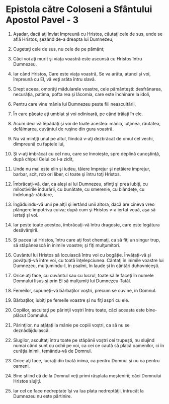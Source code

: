 # Epistola c&#259;tre Coloseni a Sf&#226;ntului Apostol Pavel - 3

1. Aşadar, dacă aţi înviat împreună cu Hristos, căutaţi cele de sus, unde se află Hristos, şezând de-a dreapta lui Dumnezeu; 

2. Cugetaţi cele de sus, nu cele de pe pământ; 

3. Căci voi aţi murit şi viaţa voastră este ascunsă cu Hristos întru Dumnezeu. 

4. Iar când Hristos, Care este viaţa voastră, Se va arăta, atunci şi voi, împreună cu El, vă veţi arăta întru slavă. 

5. Drept aceea, omorâţi mădularele voastre, cele pământeşti: desfrânarea, necurăţia, patima, pofta rea şi lăcomia, care este închinare la idoli, 

6. Pentru care vine mânia lui Dumnezeu peste fiii neascultării, 

7. În care păcate aţi umblat şi voi odinioară, pe când trăiaţi în ele. 

8. Acum deci vă lepădaţi şi voi de toate acestea: mânia, iuţimea, răutatea, defăimarea, cuvântul de ruşine din gura voastră. 

9. Nu vă minţiţi unul pe altul, fiindcă v-aţi dezbrăcat de omul cel vechi, dimpreună cu faptele lui, 

10. Şi v-aţi îmbrăcat cu cel nou, care se înnoieşte, spre deplină cunoştinţă, după chipul Celui ce l-a zidit, 

11. Unde nu mai este elin şi iudeu, tăiere împrejur şi netăiere împrejur, barbar, scit, rob ori liber, ci toate şi întru toţi Hristos. 

12. Îmbrăcaţi-vă, dar, ca aleşi ai lui Dumnezeu, sfinţi şi prea iubiţi, cu milostivirile îndurării, cu bunătate, cu smerenie, cu blândeţe, cu îndelungă-răbdare, 

13. Îngăduindu-vă unii pe alţii şi iertând unii altora, dacă are cineva vreo plângere împotriva cuiva; după cum şi Hristos v-a iertat vouă, aşa să iertaţi şi voi. 

14. Iar peste toate acestea, îmbrăcaţi-vă întru dragoste, care este legătura desăvârşirii. 

15. Şi pacea lui Hristos, întru care aţi fost chemaţi, ca să fiţi un singur trup, să stăpânească în inimile voastre; şi fiţi mulţumitori. 

16. Cuvântul lui Hristos să locuiască întru voi cu bogăţie. Învăţaţi-vă şi povăţuiţi-vă între voi, cu toată înţelepciunea. Cântaţi în inimile voastre lui Dumnezeu, mulţumindu-I, în psalmi, în laude şi în cântări duhovniceşti. 

17. Orice aţi face, cu cuvântul sau cu lucrul, toate să le faceţi în numele Domnului Iisus şi prin El să mulţumiţi lui Dumnezeu-Tatăl. 

18. Femeilor, supuneţi-vă bărbaţilor voştri, precum se cuvine, în Domnul. 

19. Bărbaţilor, iubiţi pe femeile voastre şi nu fiţi aspri cu ele. 

20. Copiilor, ascultaţi pe părinţii voştri întru toate, căci aceasta este bine-plăcut Domnului. 

21. Părinţilor, nu aţâţaţi la mânie pe copiii voştri, ca să nu se deznădăjduiască. 

22. Slugilor, ascultaţi întru toate pe stăpânii voştri cei trupeşti, nu slujind numai când sunt cu ochii pe voi, ca cei ce caută să placă oamenilor, ci în curăţia inimii, temându-vă de Domnul. 

23. Orice aţi face, lucraţi din toată inima, ca pentru Domnul şi nu ca pentru oameni, 

24. Bine ştiind că de la Domnul veţi primi răsplata moştenirii; căci Domnului Hristos slujiţi. 

25. Iar cel ce face nedreptate îşi va lua plata nedreptăţii, întrucât la Dumnezeu nu este părtinire. 

